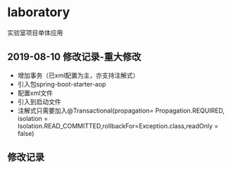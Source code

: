 # laboratory
实验室项目单体应用

## 2019-08-10 修改记录-重大修改
* 增加事务（已xml配置为主，亦支持注解式）
* 引入包spring-boot-starter-aop
* 配置xml文件
* 引入到启动文件
* 注解式只需要加入@Transactional(propagation= Propagation.REQUIRED, isolation = Isolation.READ_COMMITTED,rollbackFor=Exception.class,readOnly = false)

## 修改记录
